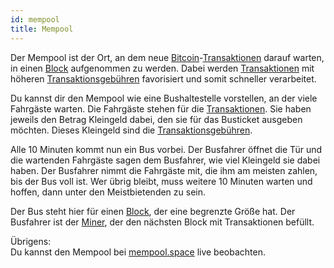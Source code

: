 ```yaml
---
id: mempool
title: Mempool
---
```


Der Mempool ist der Ort, an dem neue [Bitcoin](../b/bitcoin)-[Transaktionen](../t/transaktion) darauf warten, in einen [Block](../b/block) aufgenommen zu werden. Dabei werden [Transaktionen](../t/transaktion) mit höheren [Transaktionsgebühren](../t/transaktionsgebuehr) favorisiert und somit schneller verarbeitet.

Du kannst dir den Mempool wie eine Bushaltestelle vorstellen, an der viele Fahrgäste warten. Die Fahrgäste stehen für die [Transaktionen](../t/transaktion). Sie haben jeweils den Betrag Kleingeld dabei, den sie für das Busticket ausgeben möchten. Dieses Kleingeld sind die [Transaktionsgebühren](../t/transaktionsgebuehr).

Alle 10 Minuten kommt nun ein Bus vorbei. Der Busfahrer öffnet die Tür und die wartenden Fahrgäste sagen dem Busfahrer, wie viel Kleingeld sie dabei haben. Der Busfahrer nimmt die Fahrgäste mit, die ihm am meisten zahlen, bis der Bus voll ist. Wer übrig bleibt, muss weitere 10 Minuten warten und hoffen, dann unter den Meistbietenden zu sein.

Der Bus steht hier für einen [Block](../b/block), der eine begrenzte Größe hat. Der Busfahrer ist der [Miner](../m/mining), der den nächsten Block mit Transaktionen befüllt.

Übrigens:  
Du kannst den Mempool bei [mempool.space](https://mempool.space) live beobachten.
